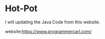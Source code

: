 # Hot-Pot
I will updating the Java Code from this website.

website:https://www.programmercarl.com/
